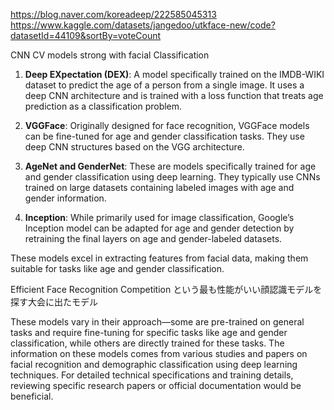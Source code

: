 https://blog.naver.com/koreadeep/222585045313
https://www.kaggle.com/datasets/jangedoo/utkface-new/code?datasetId=44109&sortBy=voteCount

CNN CV models strong with facial Classification 


1. **Deep EXpectation (DEX)**: A model specifically trained on the IMDB-WIKI dataset to predict the age of a person from a single image. It uses a deep CNN architecture and is trained with a loss function that treats age prediction as a classification problem.
    
2. **VGGFace**: Originally designed for face recognition, VGGFace models can be fine-tuned for age and gender classification tasks. They use deep CNN structures based on the VGG architecture.
    
3. **AgeNet and GenderNet**: These are models specifically trained for age and gender classification using deep learning. They typically use CNNs trained on large datasets containing labeled images with age and gender information.
    
4. **Inception**: While primarily used for image classification, Google’s Inception model can be adapted for age and gender detection by retraining the final layers on age and gender-labeled datasets.
    

These models excel in extracting features from facial data, making them suitable for tasks like age and gender classification.


 Efficient Face Recognition Competition という最も性能がいい顔認識モデルを探す大会に出たモデル


These models vary in their approach—some are pre-trained on general tasks and require fine-tuning for specific tasks like age and gender classification, while others are directly trained for these tasks. The information on these models comes from various studies and papers on facial recognition and demographic classification using deep learning techniques. For detailed technical specifications and training details, reviewing specific research papers or official documentation would be beneficial.